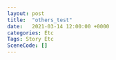 ```yaml
---
layout: post
title:  "others_test"
date:   2021-03-14 12:00:00 +0000
categories: Etc
Tags: Story Etc
SceneCode: []
---
```

